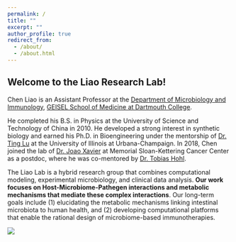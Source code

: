 ```yaml
---
permalink: /
title: ""
excerpt: ""
author_profile: true
redirect_from: 
  - /about/
  - /about.html
---
```


## Welcome to the Liao Research Lab!

Chen Liao is an Assistant Professor at the [Department of Microbiology and Immunology](https://geiselmed.dartmouth.edu/microbio/), [GEISEL School of Medicine at Dartmouth College](https://geiselmed.dartmouth.edu).

He completed his B.S. in Physics at the University of Science and Technology of China in 2010. He developed a strong interest in synthetic biology and earned his Ph.D. in Bioengineering under the mentorship of [Dr. Ting Lu](https://lulab.bioen.illinois.edu) at the University of Illinois at Urbana-Champaign. In 2018, Chen joined the lab of [Dr. Joao Xavier](https://xavierlab.org) at Memorial Sloan-Kettering Cancer Center as a postdoc, where he was co-mentored by [Dr. Tobias Hohl](https://www.mskcc.org/research-areas/labs/tobias-hohl).

The Liao Lab is a hybrid research group that combines computational modeling, experimental microbiology, and clinical data analysis. **Our work focuses on Host-Microbiome-Pathegen interactions and metabolic mechanisms that mediate these complex interactions**. Our long-term goals include (1) elucidating the metabolic mechanisms linking intestinal microbiota to human health, and (2) developing computational platforms that enable the rational design of microbiome-based immunotherapies.

![](lab_directions.png)
